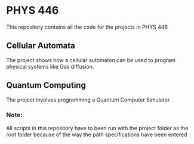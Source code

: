 # PHYS 446

This repository contains all the code for the projects in PHYS 446

## Cellular Automata
The project shows how a cellular automaton can be used to program physical systems like Gas diffusion.

## Quantum Computing
The project involves programming a Quantum Computer Simulator.

### Note:
All scripts in this repository have to been run with the project folder as the root folder because of the way the path specifications have been entered